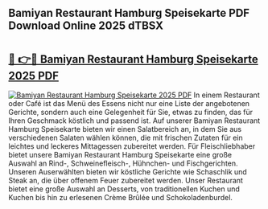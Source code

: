 ## Bamiyan Restaurant Hamburg Speisekarte PDF Download Online 2025 dTBSX

# <h2><a href="http://gcbhdgy.nevu.top/?p=Bamiyan+Restaurant+Hamburg+Speisekarte">🔗 👉🔴 Bamiyan Restaurant Hamburg Speisekarte 2025 PDF</a></h2>

[![Bamiyan Restaurant Hamburg Speisekarte 2025 PDF](https://i.imgur.com/dBaPXMq.png)](http://gcbhdgy.nevu.top/?p=Bamiyan+Restaurant+Hamburg+Speisekarte)
In einem Restaurant oder Café ist das Menü des Essens nicht nur eine Liste der angebotenen Gerichte, sondern auch eine Gelegenheit für Sie, etwas zu finden, das für Ihren Geschmack köstlich und passend ist. Auf unserer Bamiyan Restaurant Hamburg Speisekarte bieten wir einen Salatbereich an, in dem Sie aus verschiedenen Salaten wählen können, die mit frischen Zutaten für ein leichtes und leckeres Mittagessen zubereitet werden. Für Fleischliebhaber bietet unsere Bamiyan Restaurant Hamburg Speisekarte eine große Auswahl an Rind-, Schweinefleisch-, Hühnchen- und Fischgerichten. Unseren Auserwählten bieten wir köstliche Gerichte wie Schaschlik und Steak an, die über offenem Feuer zubereitet werden. Unser Restaurant bietet eine große Auswahl an Desserts, von traditionellen Kuchen und Kuchen bis hin zu erlesenen Crème Brûlée und Schokoladenburdel.
